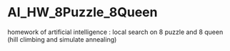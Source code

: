 # AI_HW_8Puzzle_8Queen
homework of artificial intelligence : local search on 8 puzzle and 8 queen (hill climbing and simulate annealing)
